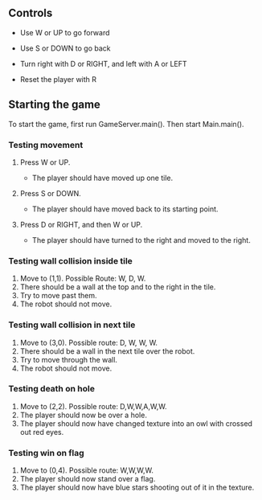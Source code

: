 ## Controls
- Use W or UP to go forward
- Use S or DOWN to go back
- Turn right with D or RIGHT, and left with A or LEFT

- Reset the player with R


## Starting the game
To start the game, first run GameServer.main(). Then start Main.main().

### Testing movement
1. Press W or UP.
    - The player should have moved up one tile.
    
2. Press S or DOWN.
    - The player should have moved back to its starting point.
    
3. Press D or RIGHT, and then W or UP.
    - The player should have turned to the right and moved to the right.
    
### Testing wall collision inside tile
1. Move to (1,1). Possible Route: W, D, W.
2. There should be a wall at the top and to the right in the tile.
3. Try to move past them.
4. The robot should not move.

### Testing wall collision in next tile
1. Move to (3,0). Possible route: D, W, W, W.
2. There should be a wall in the next tile over the robot.
3. Try to move through the wall.
4. The robot should not move.

### Testing death on hole
1. Move to (2,2). Possible route: D,W,W,A,W,W.
2. The player should now be over a hole.
3. The player should now have changed texture into an owl with crossed out red eyes.

### Testing win on flag
1. Move to (0,4). Possible route: W,W,W,W.
2. The player should now stand over a flag.
3. The player should now have blue stars shooting out of it in the texture.